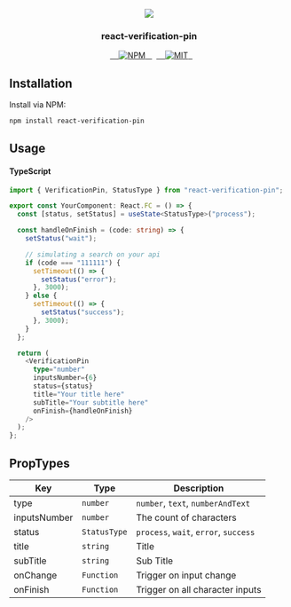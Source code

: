 <p align="center">
  <a href="#">
    <img src="https://user-images.githubusercontent.com/51383115/117195642-e5c03280-adbb-11eb-97c8-67b30c5cf436.gif">
  </a>
</p>

<h3 align="center">react-verification-pin</h3>

<p align="center">
  <a href="https://www.npmjs.com/package/react-verification-pin">
    <img src="https://img.shields.io/npm/v/react-verification-pin.svg" alt="NPM">
  </a>
  <a href="LICENSE">
    <img src="https://img.shields.io/badge/license-MIT-blue.svg?style=flat-square" alt="MIT">
  </a>
</p>

## Installation

Install via NPM:

```bash
npm install react-verification-pin

```

## Usage

#### TypeScript

```typescript
import { VerificationPin, StatusType } from "react-verification-pin";

export const YourComponent: React.FC = () => {
  const [status, setStatus] = useState<StatusType>("process");

  const handleOnFinish = (code: string) => {
    setStatus("wait");

    // simulating a search on your api
    if (code === "111111") {
      setTimeout(() => {
        setStatus("error");
      }, 3000);
    } else {
      setTimeout(() => {
        setStatus("success");
      }, 3000);
    }
  };

  return (
    <VerificationPin
      type="number"
      inputsNumber={6}
      status={status}
      title="Your title here"
      subTitle="Your subtitle here"
      onFinish={handleOnFinish}
    />
  );
};
```

## PropTypes

| Key          | Type         | Description                           |
| ------------ | ------------ | ------------------------------------- |
| type         | `number`     | `number`, `text`, `numberAndText`     |
| inputsNumber | `number`     | The count of characters               |
| status       | `StatusType` | `process`, `wait`, `error`, `success` |
| title        | `string`     | Title                                 |
| subTitle     | `string`     | Sub Title                             |
| onChange     | `Function`   | Trigger on input change               |
| onFinish     | `Function`   | Trigger on all character inputs       |
